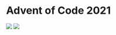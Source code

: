 Advent of Code 2021
===================

![](https://img.shields.io/badge/stars%20⭐-42-yellow) ![](https://img.shields.io/badge/days%20completed-21-red)